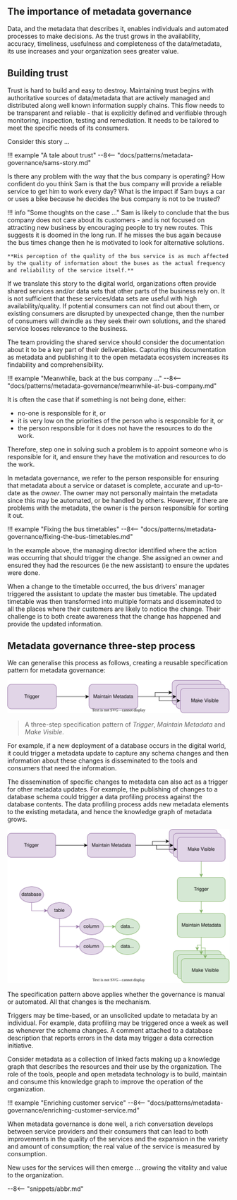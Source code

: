 <!-- SPDX-License-Identifier: CC-BY-4.0 -->
<!-- Copyright Contributors to the ODPi Egeria project 2020. -->


## The importance of metadata governance

Data, and the metadata that describes it, enables individuals and automated processes to make decisions.  As the trust grows in the availability, accuracy, timeliness, usefulness and completeness of the data/metadata, its use increases and your organization sees greater value.

## Building trust

Trust is hard to build and easy to destroy.  Maintaining trust begins with authoritative sources of data/metadata that are actively managed and distributed along well known information supply chains.  This flow needs to be transparent and reliable - that is explicitly defined and verifiable through monitoring, inspection, testing and remediation.  It needs to be tailored to meet the specific needs of its consumers.

Consider this story ...

!!! example "A tale about trust"
    --8<-- "docs/patterns/metadata-governance/sams-story.md"

Is there any problem with the way that the bus company is operating?  How confident do you think Sam is that the bus company will provide a reliable service to get him to work every day?  What is the impact if Sam buys a car or uses a bike because he decides the bus company is not to be trusted?

!!! info "Some thoughts on the case ..."
    Sam is likely to conclude that the bus company does not care about its customers - and is not focused on attracting new business by encouraging people to try new routes.  This suggests it is doomed in the long run. If he misses the bus again because the bus times change then he is motivated to look for alternative solutions.  

    **His perception of the quality of the bus service is as much affected by the quality of information about the buses as the actual frequency and reliability of the service itself.**

If we translate this story to the digital world, organizations often provide shared services and/or data sets that other parts of the business rely on.  It is not sufficient that these services/data sets are useful with high availability/quality.  If potential consumers can not find out about them, or existing consumers are disrupted by unexpected change, then the number of consumers will dwindle as they seek their own solutions, and the shared service looses relevance to the business.

The team providing the shared service should consider the documentation about it to be a key part of their deliverables.  Capturing this documentation as metadata and publishing it to the open metadata ecosystem increases its findability and comprehensibility.

!!! example "Meanwhile, back at the bus company ..."
    --8<-- "docs/patterns/metadata-governance/meanwhile-at-bus-company.md"

It is often the case that if something is not being done, either:

* no-one is responsible for it, or
* it is very low on the priorities of the person who is responsible for it, or
* the person responsible for it does not have the resources to do the work.

Therefore, step one in solving such a problem is to appoint someone who is responsible for it, and ensure they have the motivation and resources to do the work.  

In metadata governance, we refer to the person responsible for ensuring that metadata about a service or dataset is complete, accurate and up-to-date as the *owner*.  The owner may not personally maintain the metadata since this may be automated, or be handled by others.  However, if there are problems with the metadata, the owner is the person responsible for sorting it out.

!!! example "Fixing the bus timetables"
    --8<-- "docs/patterns/metadata-governance/fixing-the-bus-timetables.md"

In the example above, the managing director identified where the action was occurring that should trigger the change.  She assigned an owner and ensured they had the resources (ie the new assistant) to ensure the updates were done.

When a change to the timetable occurred, the bus drivers' manager triggered the assistant to update the master bus timetable.  The updated timetable was then transformed into multiple formats and disseminated to all the places where their customers are likely to notice the change.  Their challenge is to both create awareness that the change has happened and provide the updated information.

## Metadata governance three-step process

We can generalise this process as follows, creating a reusable specification pattern for metadata governance:

![Metadata Update Specification Pattern](/patterns/metadata-governance/metadata-update-specification-pattern.svg)
> A three-step specification pattern of *Trigger*, *Maintain Metadata* and *Make Visible*.

For example, if a new deployment of a database occurs in the digital world, it could trigger a metadata update to capture any schema changes and then information about these changes is disseminated to the tools and consumers that need the information.

The dissemination of specific changes to metadata can also act as a trigger for other metadata updates.  For example, the publishing of changes to a database schema could trigger a data profiling process against the database contents.  The data profiling process adds new metadata elements to the existing metadata, and hence the knowledge graph of metadata grows.

![Linked metadata updates](/patterns/metadata-governance/linked-metadata-updates.svg)

The specification pattern above applies whether the governance is manual or automated.  All that changes is the mechanism.  

Triggers may be time-based, or an unsolicited update to metadata by an individual.  For example, data profiling may be triggered once a week as well as whenever the schema changes.  A comment attached to a database description that reports errors in the data may trigger a data correction initiative.

Consider metadata as a collection of linked facts making up a knowledge graph that describes the resources and their use by the organization.  The role of the tools, people and open metadata technology is to build, maintain and consume this knowledge graph to improve the operation of the organization.

!!! example "Enriching customer service"
    --8<-- "docs/patterns/metadata-governance/enriching-customer-service.md"

When metadata governance is done well, a rich conversation develops between service providers and their consumers that can lead to both improvements in the quality of the services and the expansion in the variety and amount of consumption; the real value of the service is measured by consumption.

New uses for the services will then emerge ... growing the vitality and value to the organization.


--8<-- "snippets/abbr.md"
